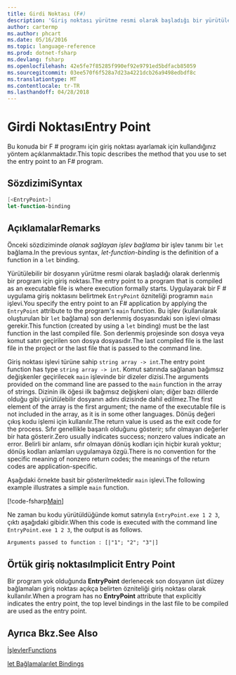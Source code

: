 ```yaml
---
title: Girdi Noktası (F#)
description: 'Giriş noktası yürütme resmi olarak başladığı bir yürütülebilir dosyası olarak derlenmiş bir F # programına öğrenin.'
author: cartermp
ms.author: phcart
ms.date: 05/16/2016
ms.topic: language-reference
ms.prod: dotnet-fsharp
ms.devlang: fsharp
ms.openlocfilehash: 42e5fe7f85285f990ef92e9791ed5bdfacb85059
ms.sourcegitcommit: 03ee570f6f528a7d23a4221dcb26a9498edbdf8c
ms.translationtype: MT
ms.contentlocale: tr-TR
ms.lasthandoff: 04/28/2018
---
```

# <a name="entry-point"></a><span data-ttu-id="b92d5-103">Girdi Noktası</span><span class="sxs-lookup"><span data-stu-id="b92d5-103">Entry Point</span></span>

<span data-ttu-id="b92d5-104">Bu konuda bir F # programı için giriş noktası ayarlamak için kullandığınız yöntem açıklanmaktadır.</span><span class="sxs-lookup"><span data-stu-id="b92d5-104">This topic describes the method that you use to set the entry point to an F# program.</span></span>


## <a name="syntax"></a><span data-ttu-id="b92d5-105">Sözdizimi</span><span class="sxs-lookup"><span data-stu-id="b92d5-105">Syntax</span></span>

```fsharp
[<EntryPoint>]
let-function-binding
```

## <a name="remarks"></a><span data-ttu-id="b92d5-106">Açıklamalar</span><span class="sxs-lookup"><span data-stu-id="b92d5-106">Remarks</span></span>
<span data-ttu-id="b92d5-107">Önceki sözdiziminde *olanak sağlayan işlev bağlama* bir işlev tanımı bir `let` bağlama.</span><span class="sxs-lookup"><span data-stu-id="b92d5-107">In the previous syntax, *let-function-binding* is the definition of a function in a `let` binding.</span></span>

<span data-ttu-id="b92d5-108">Yürütülebilir bir dosyanın yürütme resmi olarak başladığı olarak derlenmiş bir program için giriş noktası.</span><span class="sxs-lookup"><span data-stu-id="b92d5-108">The entry point to a program that is compiled as an executable file is where execution formally starts.</span></span> <span data-ttu-id="b92d5-109">Uygulayarak bir F # uygulama giriş noktasını belirtmek `EntryPoint` özniteliği programın `main` işlevi.</span><span class="sxs-lookup"><span data-stu-id="b92d5-109">You specify the entry point to an F# application by applying the `EntryPoint` attribute to the program's `main` function.</span></span> <span data-ttu-id="b92d5-110">Bu işlev (kullanılarak oluşturulan bir `let` bağlama) son derlenmiş dosyasındaki son işlevi olması gerekir.</span><span class="sxs-lookup"><span data-stu-id="b92d5-110">This function (created by using a `let` binding) must be the last function in the last compiled file.</span></span> <span data-ttu-id="b92d5-111">Son derlenmiş projesinde son dosya veya komut satırı geçirilen son dosya dosyasıdır.</span><span class="sxs-lookup"><span data-stu-id="b92d5-111">The last compiled file is the last file in the project or the last file that is passed to the command line.</span></span>

<span data-ttu-id="b92d5-112">Giriş noktası işlevi türüne sahip `string array -> int`.</span><span class="sxs-lookup"><span data-stu-id="b92d5-112">The entry point function has type `string array -> int`.</span></span> <span data-ttu-id="b92d5-113">Komut satırında sağlanan bağımsız değişkenler geçirilecek `main` işlevinde bir dizeler dizisi.</span><span class="sxs-lookup"><span data-stu-id="b92d5-113">The arguments provided on the command line are passed to the `main` function in the array of strings.</span></span> <span data-ttu-id="b92d5-114">Dizinin ilk öğesi ilk bağımsız değişkeni olan; diğer bazı dillerde olduğu gibi yürütülebilir dosyanın adını dizisinde dahil edilmez.</span><span class="sxs-lookup"><span data-stu-id="b92d5-114">The first element of the array is the first argument; the name of the executable file is not included in the array, as it is in some other languages.</span></span> <span data-ttu-id="b92d5-115">Dönüş değeri çıkış kodu işlemi için kullanılır.</span><span class="sxs-lookup"><span data-stu-id="b92d5-115">The return value is used as the exit code for the process.</span></span> <span data-ttu-id="b92d5-116">Sıfır genellikle başarılı olduğunu gösterir; sıfır olmayan değerler bir hata gösterir.</span><span class="sxs-lookup"><span data-stu-id="b92d5-116">Zero usually indicates success; nonzero values indicate an error.</span></span> <span data-ttu-id="b92d5-117">Belirli bir anlamı, sıfır olmayan dönüş kodları için hiçbir kuralı yoktur; dönüş kodları anlamları uygulamaya özgü.</span><span class="sxs-lookup"><span data-stu-id="b92d5-117">There is no convention for the specific meaning of nonzero return codes; the meanings of the return codes are application-specific.</span></span>

<span data-ttu-id="b92d5-118">Aşağıdaki örnekte basit bir gösterilmektedir `main` işlevi.</span><span class="sxs-lookup"><span data-stu-id="b92d5-118">The following example illustrates a simple `main` function.</span></span>

[!code-fsharp[Main](../../../../samples/snippets/fsharp/entry-point/snippet501.fs)]

<span data-ttu-id="b92d5-119">Ne zaman bu kodu yürütüldüğünde komut satırıyla `EntryPoint.exe 1 2 3`, çıktı aşağıdaki gibidir.</span><span class="sxs-lookup"><span data-stu-id="b92d5-119">When this code is executed with the command line `EntryPoint.exe 1 2 3`, the output is as follows.</span></span>

```console
Arguments passed to function : [|"1"; "2"; "3"|]
```

## <a name="implicit-entry-point"></a><span data-ttu-id="b92d5-120">Örtük giriş noktası</span><span class="sxs-lookup"><span data-stu-id="b92d5-120">Implicit Entry Point</span></span>
<span data-ttu-id="b92d5-121">Bir program yok olduğunda **EntryPoint** derlenecek son dosyanın üst düzey bağlamaları giriş noktası açıkça belirten özniteliği giriş noktası olarak kullanılır.</span><span class="sxs-lookup"><span data-stu-id="b92d5-121">When a program has no **EntryPoint** attribute that explicitly indicates the entry point, the top level bindings in the last file to be compiled are used as the entry point.</span></span>


## <a name="see-also"></a><span data-ttu-id="b92d5-122">Ayrıca Bkz.</span><span class="sxs-lookup"><span data-stu-id="b92d5-122">See Also</span></span>
[<span data-ttu-id="b92d5-123">İşlevler</span><span class="sxs-lookup"><span data-stu-id="b92d5-123">Functions</span></span>](index.md)

[<span data-ttu-id="b92d5-124">let Bağlamaları</span><span class="sxs-lookup"><span data-stu-id="b92d5-124">let Bindings</span></span>](let-bindings.md)
